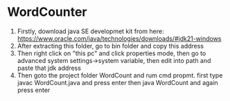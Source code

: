 # WordCounter


1. Firstly, download java SE developmet kit from here: https://www.oracle.com/java/technologies/downloads/#jdk21-windows
2. After extracting this folder, go to bin folder and copy this address
3. Then right click on "this pc" and click properties mode, then go to advanced system settings->system variable, then edit into path and paste that jdk address
4. Then goto the project folder WordCount and rum cmd propmt. first type javac WordCount.java and press enter then java WordCount and again press enter
